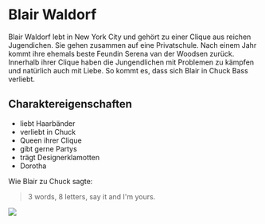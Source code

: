 # Blair Waldorf

Blair Waldorf lebt in New York City und gehört zu einer Clique aus reichen Jugendichen. Sie gehen zusammen auf eine Privatschule. 
Nach einem Jahr kommt ihre ehemals beste Feundin Serena van der Woodsen zurück. 
Innerhalb ihrer Clique haben die Jungendlichen mit Problemen zu kämpfen und natürlich auch mit Liebe.
So kommt es, dass sich Blair in Chuck Bass verliebt.

## Charaktereigenschaften

* liebt Haarbänder
* verliebt in Chuck
* Queen ihrer Clique
* gibt gerne Partys
* trägt Designerklamotten
* Dorotha



Wie Blair zu Chuck sagte:

> 3 words, 8 letters, say it and I'm yours.

<img src="https://lh4.googleusercontent.com/t2I_eCIS3tw63aIcuk7giI9huWG_Jma-TqFAt1BSpyC8Z3jkukjdr5ToImHAm3Hba3nFxojmbVw0ShwDPUZHyycpbpGylFDRzgjceE5itxtg85MZXeEnRzRESdrrqIKhuAQdJCHLSSYuqmvuCw"/>
